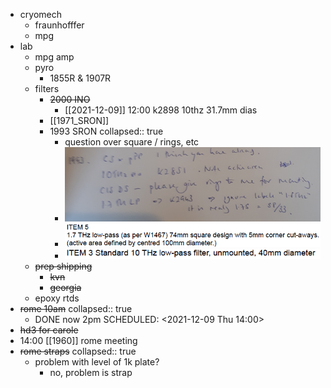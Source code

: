 - cryomech
	- fraunhofffer
	- mpg
- lab
	- mpg amp
	- pyro
		- 1855R & 1907R
	- filters
		- ~~2000 INO~~
			- [[2021-12-09]] 12:00 k2898 10thz 31.7mm dias
		- [[1971_SRON]]
		- 1993 SRON
		  collapsed:: true
			- question over square / rings, etc
			- ![image.png](../assets/image_1639047963847_0.png)
			- ![image.png](../assets/image_1639048007163_0.png)
			- ![image.png](../assets/image_1639048065568_0.png)
	- ~~prep shipping~~
		- ~~kvn~~
		- ~~georgia~~
	- epoxy rtds
- ~~rome 10am~~
  collapsed:: true
	- DONE now 2pm
	  SCHEDULED: <2021-12-09 Thu 14:00>
- ~~hd3 for carole~~
- 14:00 [[1960]] rome meeting
- ~~rome straps~~
  collapsed:: true
	- problem with level of 1k plate?
		- no, problem is strap